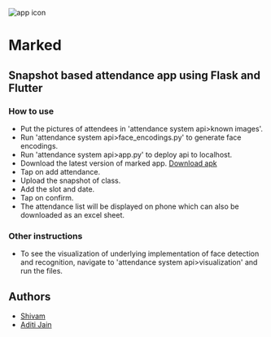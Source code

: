![app icon](https://cdn.discordapp.com/attachments/1010602676909776949/1244162870074146846/icons.png?ex=66541c77&is=6652caf7&hm=d2c787ce53c09fb7255bd39e70ebcdfd8304d011aed305df1dee8f3368a36450&)
# Marked
## Snapshot based attendance app using Flask and Flutter

### How to use 
- Put the pictures of attendees in 'attendance system api>known images'.
- Run 'attendance system api>face_encodings.py' to generate face encodings.
- Run 'attendance system api>app.py' to deploy api to localhost.
- Download the latest version of marked app. [Download apk](https://github.com/aditiiixx/Marked/releases/download/Marked/Marked.apk)
- Tap on add attendance.
- Upload the snapshot of class.
- Add the slot and date.
- Tap on confirm.
- The attendance list will be displayed on phone which can also be downloaded as an excel sheet.

### Other instructions
- To see the visualization of underlying implementation of face detection and recognition, navigate to 'attendance system api>visualization' and run the files.

## Authors
- [Shivam](https://github.com/mavihS-0)
- [Aditi Jain](https://github.com/aditiiixx)
